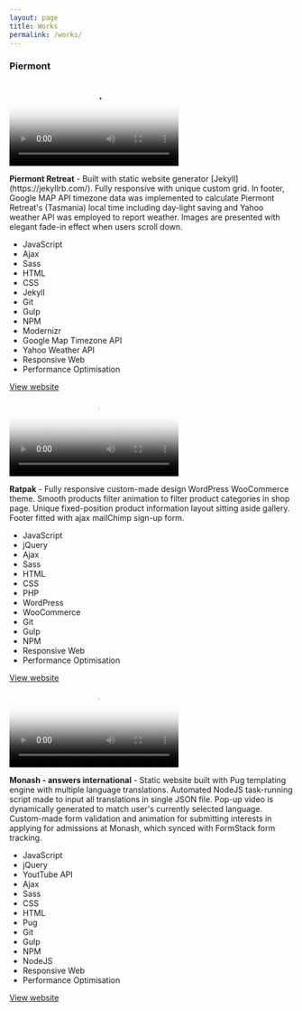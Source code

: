 ```yaml
---
layout: page
title: Works
permalink: /works/
---
```


<section class="works">
  
<article class="work-item">

<h3>Piermont</h3>
<!-- Piermont -->
<a target="_blank" href="http://piermont.com.au">
  <video class="work-item__video" src="{{ site.baseurl }}/videos/piermont.mp4" poster="{{ site.baseurl }}/images/piermont.jpg">
    Sorry, your browser doesn't support embedded videos.
  </video>
</a>
<p>
  <strong>Piermont Retreat</strong> - Built with static website generator [Jekyll](https://jekyllrb.com/). Fully responsive with unique custom grid. In footer, Google MAP API timezone data was implemented to calculate Piermont Retreat's (Tasmania) local time including day-light saving and Yahoo weather API was employed to report weather. Images are presented with elegant fade-in effect when users scroll down.
</p>

<ul class="skills-list">
  <li>JavaScript</li>
  <li>Ajax</li>
  <li>Sass</li>
  <li>HTML</li>
  <li>CSS</li>
  <li>Jekyll</li>
  <li>Git</li>
  <li>Gulp</li>
  <li>NPM</li>
  <li>Modernizr</li>
  <li>Google Map Timezone API</li>
  <li>Yahoo Weather API</li>
  <li>Responsive Web</li>
  <li>Performance Optimisation</li> 
</ul>

<a target="_blank" class="button-default" href="http://piermont.com.au/">
  View website
</a>
</article>

<div class="divider"></div>




<!-- Ratpak -->
<article class="work-item">
<a target="_blank" href="https://ratpak.co/">
  <video class="work-item__video" src="{{ site.baseurl }}/videos/ratpak.mp4" poster="{{ site.baseurl }}/images/ratpak.jpg">
    Sorry, your browser doesn't support embedded videos.
  </video>
</a>
<p>
  <strong>Ratpak</strong> - Fully responsive custom-made design WordPress WooCommerce theme. Smooth products filter animation to filter product categories in shop page. Unique fixed-position product information layout sitting aside gallery. Footer fitted with ajax mailChimp sign-up form.
</p>

<ul class="skills-list">
  <li>JavaScript</li>
  <li>jQuery</li>
  <li>Ajax</li>
  <li>Sass</li>
  <li>HTML</li>
  <li>CSS</li>
  <li>PHP</li>
  <li>WordPress</li>
  <li>WooCommerce</li>
  <li>Git</li>
  <li>Gulp</li>
  <li>NPM</li>
  <li>Responsive Web</li>
  <li>Performance Optimisation</li> 
</ul>

<a target="_blank" class="button-default" href="https://ratpak.co/">
  View website
</a>
</article>

<div class="divider"></div>



<!-- Monash -->
<article class="work-item">
<a target="_blank" href="http://monash.edu/answers-international/">
  <video class="work-item__video" src="{{ site.baseurl }}/videos/monash.mp4" poster="{{ site.baseurl }}/images/monash.jpg">
    Sorry, your browser doesn't support embedded videos.
  </video>
</a>
<p>
  <strong>Monash - answers international</strong> - Static website built with Pug templating engine with multiple language translations. Automated NodeJS task-running script made to input all translations in single JSON file. Pop-up video is dynamically generated to match user's currently selected language. Custom-made form validation and animation for submitting interests in applying for admissions at Monash, which synced with FormStack form tracking.
</p>

<ul class="skills-list">
  <li>JavaScript</li>
  <li>jQuery</li>
  <li>YoutTube API</li>
  <li>Ajax</li>
  <li>Sass</li>
  <li>CSS</li>
  <li>HTML</li>
  <li>Pug</li>
  <li>Git</li>
  <li>Gulp</li>
  <li>NPM</li>
  <li>NodeJS</li>
  <li>Responsive Web</li>
  <li>Performance Optimisation</li> 
</ul>

<a target="_blank" class="button-default" href="http://monash.edu/answers-international/">
  View website
</a>
</article>

<div class="divider"></div>


</section>